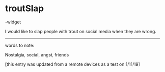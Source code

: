 # troutSlap

-widget

I would like to slap people with trout on social media when they are wrong.

___
words to note:

Nostalgia, social, angst, friends 

[this entry was updated from a remote devices as a test on 1/11/19]